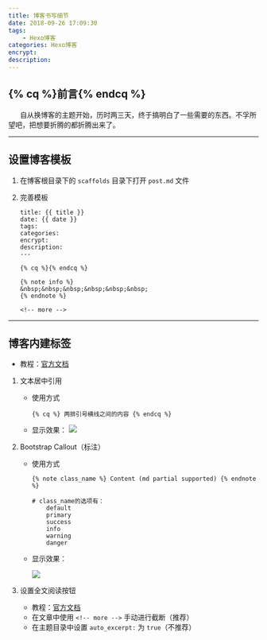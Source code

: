 ```yaml
---
title: 博客书写细节
date: 2018-09-26 17:09:30
tags:
    - Hexo博客
categories: Hexo博客
encrypt:
description:
---
```

## {% cq %}前言{% endcq %}
<p>
&nbsp;&nbsp;&nbsp;&nbsp;&nbsp;&nbsp;自从换博客的主题开始，历时两三天，终于搞明白了一些需要的东西。不孚所望吧，把想要折腾的都折腾出来了。
</p>
<!-- more -->

---



## 设置博客模板
1. 在博客根目录下的 `scaffolds` 目录下打开 `post.md` 文件 

2. 完善模板

   ```
   title: {{ title }}
   date: {{ date }}
   tags: 
   categories: 
   encrypt: 
   description: 
   ---
   
   {% cq %}{% endcq %}
   
   {% note info %}
   &nbsp;&nbsp;&nbsp;&nbsp;&nbsp;&nbsp;
   {% endnote %}
   
   <!-- more -->
   ```




---

## 博客内建标签

* 教程：[官方文档](http://theme-next.iissnan.com/tag-plugins.html)

1. 文本居中引用

   * 使用方式

     ```
     {% cq %} 两排引号横线之间的内容 {% endcq %}
     ```

   * 显示效果：
     	![](http://theme-next.iissnan.com/uploads/tags/blockquote-center.png)



2. Bootstrap Callout（标注）

   * 使用方式

     ```
     {% note class_name %} Content (md partial supported) {% endnote %}
     
     # class_name的选项有：
         default
         primary
         success
         info
         warning
         danger
     ```

   * 显示效果：

     ![](http://theme-next.iissnan.com/uploads/tags/bootstrap-callout.png)

3. 设置全文阅读按钮

   * 教程：[官方文档](http://theme-next.iissnan.com/faqs.html)
   * 在文章中使用 `<!-- more -->` 手动进行截断（推荐）
   * 在主题目录中设置 `auto_excerpt:` 为 `true`（不推荐） 

